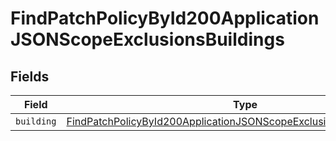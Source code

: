 # FindPatchPolicyById200ApplicationJSONScopeExclusionsBuildings


## Fields

| Field                                                                                                                                                                     | Type                                                                                                                                                                      | Required                                                                                                                                                                  | Description                                                                                                                                                               |
| ------------------------------------------------------------------------------------------------------------------------------------------------------------------------- | ------------------------------------------------------------------------------------------------------------------------------------------------------------------------- | ------------------------------------------------------------------------------------------------------------------------------------------------------------------------- | ------------------------------------------------------------------------------------------------------------------------------------------------------------------------- |
| `building`                                                                                                                                                                | [FindPatchPolicyById200ApplicationJSONScopeExclusionsBuildingsBuilding](../../models/operations/findpatchpolicybyid200applicationjsonscopeexclusionsbuildingsbuilding.md) | :heavy_minus_sign:                                                                                                                                                        | N/A                                                                                                                                                                       |